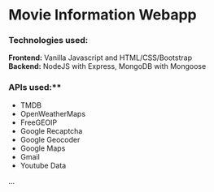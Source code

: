 # Movie Information Webapp

### Technologies used:
**Frontend:** Vanilla Javascript and HTML/CSS/Bootstrap  
**Backend:** NodeJS with Express, MongoDB with Mongoose  

### APIs used:**  
- TMDB
- OpenWeatherMaps
- FreeGEOIP
- Google Recaptcha
- Google Geocoder
- Google Maps
- Gmail
- Youtube Data

...
